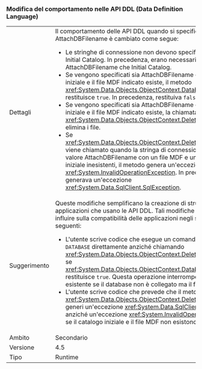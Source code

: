 ### <a name="change-in-behavior-in-data-definition-language-ddl-apis"></a>Modifica del comportamento nelle API DDL (Data Definition Language)

|   |   |
|---|---|
|Dettagli|Il comportamento delle API DDL quando si specifica AttachDBFilename è cambiato come segue:<ul><li>Le stringhe di connessione non devono specificare un valore Initial Catalog. In precedenza, erano necessari sia AttachDBFilename che Initial Catalog.</li><li>Se vengono specificati sia AttachDBFilename che il catalogo iniziale e il file MDF indicato esiste, il metodo <xref:System.Data.Objects.ObjectContext.DatabaseExists%2A> restituisce <code>true</code>. In precedenza, restituiva <code>false</code>.</li><li>Se vengono specificati sia AttachDBFilename che il catalogo iniziale e il file MDF indicato esiste, la chiamata del metodo <xref:System.Data.Objects.ObjectContext.DeleteDatabase%2A> elimina i file.</li><li>Se <xref:System.Data.Objects.ObjectContext.DeleteDatabase%2A> viene chiamato quando la stringa di connessione specifica un valore AttachDBFilename con un file MDF e un catalogo iniziale inesistenti, il metodo genera un'eccezione <xref:System.InvalidOperationException>. In precedenza, generava un'eccezione <xref:System.Data.SqlClient.SqlException>.</li></ul>|
|Suggerimento|Queste modifiche semplificano la creazione di strumenti e applicazioni che usano le API DDL. Tali modifiche possono influire sulla compatibilità delle applicazioni negli scenari seguenti:<ul><li>L'utente scrive codice che esegue un comando <code>DROP DATABASE</code> direttamente anziché chiamando <xref:System.Data.Objects.ObjectContext.DeleteDatabase%2A> se <xref:System.Data.Objects.ObjectContext.DatabaseExists%2A> restituisce <code>true</code>. Questa operazione interrompe il codice esistente se il database non è collegato ma il file MDF esiste.</li><li>L'utente scrive codice che prevede che il metodo <xref:System.Data.Objects.ObjectContext.DeleteDatabase%2A> generi un'eccezione <xref:System.Data.SqlClient.SqlException> anziché un'eccezione <xref:System.InvalidOperationException> se il catalogo iniziale e il file MDF non esistono.</li></ul>|
|Ambito|Secondario|
|Versione|4.5|
|Tipo|Runtime|

